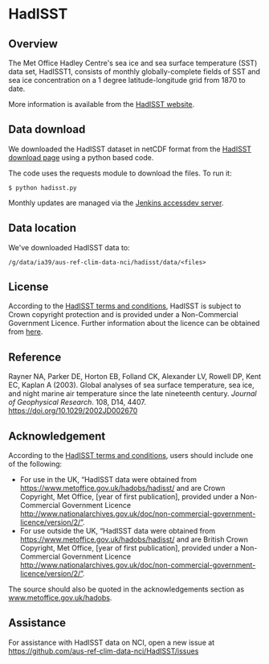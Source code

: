 # HadISST

## Overview

The Met Office Hadley Centre's sea ice and sea surface temperature (SST) data set, HadISST1,
consists of monthly globally-complete fields of SST and sea ice concentration
on a 1 degree latitude-longitude grid from 1870 to date.

More information is available from the [HadISST website](https://www.metoffice.gov.uk/hadobs/hadisst/).

## Data download

We downloaded the HadISST dataset in netCDF format from the
[HadISST download page](https://www.metoffice.gov.uk/hadobs/hadisst/data/download.html)
using a python based code.

The code uses the requests module to download the files. To run it:
```
$ python hadisst.py
```

Monthly updates are managed via the
[Jenkins accessdev server](https://accessdev.nci.org.au/jenkins/job/aus-ref-clim-data-nci/job/HadISST/).

## Data location

We've downloaded HadISST data to:

```
/g/data/ia39/aus-ref-clim-data-nci/hadisst/data/<files>
```

## License

According to the [HadISST terms and conditions](https://www.metoffice.gov.uk/hadobs/hadisst/terms_and_conditions.html),
HadISST is subject to Crown copyright protection and is provided under a Non-Commercial Government Licence.
Further information about the licence can be obtained from
[here](https://www.nationalarchives.gov.uk/doc/non-commercial-government-licence/version/2/). 

## Reference

Rayner NA, Parker DE, Horton EB, Folland CK, Alexander LV, Rowell DP, Kent EC, Kaplan A (2003).
Global analyses of sea surface temperature, sea ice, and night marine air temperature since the late nineteenth century.
*Journal of Geophysical Research*. 108, D14, 4407. https://doi.org/10.1029/2002JD002670

## Acknowledgement

According to the [HadISST terms and conditions](https://www.metoffice.gov.uk/hadobs/hadisst/terms_and_conditions.html),
users should include one of the following:
- For use in the UK, “HadISST data were obtained from https://www.metoffice.gov.uk/hadobs/hadisst/ and are Crown Copyright, Met Office, [year of first publication], provided under a Non-Commercial Government Licence http://www.nationalarchives.gov.uk/doc/non-commercial-government-licence/version/2/”.
- For use outside the UK, “HadISST data were obtained from https://www.metoffice.gov.uk/hadobs/hadisst/ and are British Crown Copyright, Met Office, [year of first publication], provided under a Non-Commercial Government Licence http://www.nationalarchives.gov.uk/doc/non-commercial-government-licence/version/2/”.

The source should also be quoted in the acknowledgements section as www.metoffice.gov.uk/hadobs. 

## Assistance

For assistance with HadISST data on NCI, open a new issue at https://github.com/aus-ref-clim-data-nci/HadISST/issues
